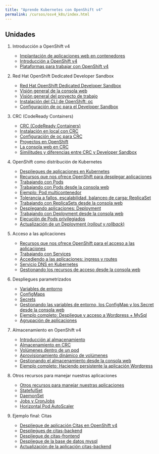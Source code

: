 ```yaml
---
title: "Aprende Kubernetes con OpenShift v4"
permalink: /cursos/osv4_k8s/index.html
---
```


<!--![c++](img/c++.png)


Realizando este curso de introducción a C++ aprenderás las características y los fundamentos de este lenguaje de programación, ya que es un curso de C++ pensado para todos los que quieran comenzar a aprender este interesante lenguaje.

Los siguientes contenidos forman parte de un curso que he impartido para [OpenWebinars](https://openwebinars.net/cursos/cpp-introduccion/) en septiembre de 2020.

Puedes obtener todo el contenido del curso en el repositorio [GitHub](https://github.com/josedom24/curso_cplusplus).

-->
## Unidades

1. Introducción a OpenShift v4
	* [Implantación de aplicaciones web en contenedores](curso/modulo1/contenedores.html)
	* [Introducción a OpenShift v4](curso/modulo1/openshift.html)
	* [Plataformas para trabajar con OpenShift v4](curso/modulo1/plataformas.html)

2. Red Hat OpenShift Dedicated Developer Sandbox
	* [Red Hat OpenShift Dedicated Developer Sandbox](curso/modulo2/sandbox.html)
	* [Visión general de la consola web](curso/modulo2/consola.html)
	* [Visión general del proyecto de trabajo](curso/modulo2/proyecto.html)
	* [Instalación del CLI de OpenShift: oc](curso/modulo2/oc.html)
	* [Configuración de oc para el Developer Sandbox](curso/modulo2/oclogin.html)

3. CRC (CodeReady Containers)
	* [CRC (CodeReady Containers)](curso/modulo3/introudccion_crc.html)
	* [Instalación en local con CRC](curso/modulo3/instalacion_crc.html)
	* [Configuración de oc para CRC](curso/modulo3/oc.html)
	* [Proyectos en OpenShift](curso/modulo3/proyectos.html)
	* [La consola web en CRC](curso/modulo3/consola_web.html)
	* [Similitudes y diferencias entre CRC y Developer Sandbox](curso/modulo3/crc_sandbox.html)
	
4. OpenShift como distribución de Kubernetes
	* [Despliegues de aplicaciones en Kubernetes](curso/modulo4/aplicaciones.html)
	* [Recursos que nos ofrece OpenShift para desplegar aplicaciones](curso/modulo4/recursos.html)
	* [Trabajando con Pods](curso/modulo4/pods.html)
	* [Trabajando con Pods desde la consola web](curso/modulo4/pods_web.html)
	* [Ejemplo: Pod multicontenedor](curso/modulo4/pod_multicontenedor.html)
	* [Tolerancia a fallos, escalabilidad, balanceo de carga: ReplicaSet](curso/modulo4/replicaset.html)
	* [Trabajando con ReplicaSets desde la consola web](curso/modulo4/replicaset_web.html)
	* [Desplegando aplicaciones: Deployment](curso/modulo4/deployment.html)
	* [Trabajando con Deployment desde la consola web](curso/modulo4/deployment_web.html)
	* [Ejecución de Pods privilegiados](curso/modulo4/pods_privilegiados.html)
	* [Actualización de un Deployment (*rollout* y *rollback*)](curso/modulo4/actualizacion_deployment.html)
	
5. Acceso a las aplicaciones 

	* [Recursos que nos ofrece OpenShift para el acceso a las aplicaciones](curso/modulo5/recursos.html)
	* [Trabajando con Services](curso/modulo5/services.html)
	* [Accediendo a las aplicaciones: ingress y routes](curso/modulo5/routes.html)
	* [Servicio DNS en Kubernetes](curso/modulo5/dns.html)
	* [Gestionando los recursos de acceso desde la consola web](curso/modulo5/acceso_web.html)

6. Despliegues parametrizados
	* [Variables de entorno](curso/modulo6/variables_entorno.html)
    * [ConfigMaps](curso/modulo6/configmaps.html)
    * [Secrets](curso/modulo6/secrets.html)
	* [Gestionando las variables de entorno, los ConfigMap y los Secret desde la consola web](curso/modulo6/web.html)
    * [Ejemplo completo: Despliegue y acceso a Wordpress + MySql](curso/modulo6/wordpress.html)
	* [Agrupación de aplicaciones](curso/modulo6/agrupamiento.html)

7. Almacenamiento en OpenShift v4
	* [Introducción al almacenamiento](curso/modulo7/almacenamiento.html)
	* [Almacenamiento en CRC](curso/modulo7/almacenamiento_crc.html)
	* [Volúmenes dentro de un pod](curso/modulo7/volumen_pod.html)
	* [Aprovisionamiento dinámico de volúmenes](curso/modulo7/volumen_dinamico.html)
	* [Gestionando el almacenamiento desde la consola web](curso/modulo7/volumen_web.html)
	* [Ejemplo completo: Haciendo persistente la aplicación Wordpress](curso/modulo7/wordpress.html)

8. Otros recursos para manejar nuestras aplicaciones
	* [Otros recursos para manejar nuestras aplicaciones](curso/modulo8/introduccion.html)
	* [StatefulSet](curso/modulo8/statefulset.html)
	* [DaemonSet](curso/modulo8/daemonset.html)
	* [Jobs y CronJobs](curso/modulo8/jobs.html)
	* [Horizontal Pod AutoScaler](curso/modulo8/hpa.html)
		
9. Ejemplo final: Citas
	* [Despliegue de aplicación Citas en OpenShift v4](curso/modulo9/citas.html)
	* [Despliegues de citas-backend](curso/modulo9/backend.html)
	* [Despliegue de citas-frontend](curso/modulo9/frontend.html)
	* [Despliegue de la base de datos mysql](curso/modulo9/mysql.html)
	* [Actualización de la aplicación citas-backend](curso/modulo9/backend_v2.html)

